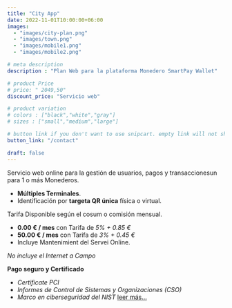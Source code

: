 ```yaml
---
title: "City App"
date: 2022-11-01T10:00:00+06:00
images: 
  - "images/city-plan.png"
  - "images/town.png"
  - "images/mobile1.png"
  - "images/mobile2.png"

# meta description
description : "Plan Web para la plataforma Monedero SmartPay Wallet"

# product Price
# price: " 2049,50"
discount_price: "Servicio web"

# product variation
# colors : ["black","white","gray"]
# sizes : ["small","medium","large"]

# button link if you don't want to use snipcart. empty link will not show button
button_link: "/contact"

draft: false
---
```


Servicio web online para la gestión de usuarios, pagos y transaccionesun para 1 o más Monederos.
- **Múltiples Terminales**.
- Identificación por **targeta QR única** física o virtual.

Tarifa Disponible según el cosum o comisión mensual.
- **0.00 € / mes** con Tarifa de *5% + 0.85 €*
- **50.00 € / mes** con Tarifa de *3% + 0.45 €*
- Incluye Mantenimient del Servei Online.

*No incluye el Internet a Campo*

**Pago seguro y Certificado**
- *Certificate PCI*
- *Informes de Control de Sistemas y Organizaciones (CSO)*
- *Marco en ciberseguridad del NIST*
[leer más...](/terms-conditions/)
